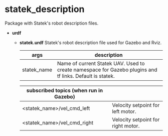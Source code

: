 # statek_description
Package with Statek's robot description files.
* **urdf**
  * **statek.urdf** Statek's robot description file used for Gazebo and Rviz.

    | args | description |
    |-|-|
    | statek_name | Name of current Statek UAV. Used to create namespace for Gazebo plugins and tf links. Default is statek. |

    | subscribed topics (when run in Gazebo) | |
    |-|-|
    | <statek_name>/vel_cmd_left | Velocity setpoint for left motor. |
    | <statek_name>/vel_cmd_right | Velocity setpoint for right motor. |
